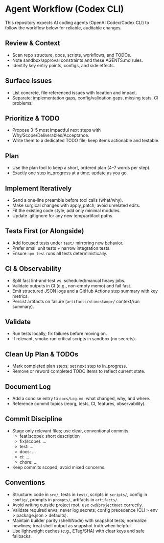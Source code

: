 # Agent Workflow (Codex CLI)

This repository expects AI coding agents (OpenAI Codex/Codex CLI) to follow the workflow below for reliable, auditable changes.

## Review & Context
- Scan repo structure, docs, scripts, workflows, and TODOs.
- Note sandbox/approval constraints and these AGENTS.md rules.
- Identify key entry points, configs, and side effects.

## Surface Issues
- List concrete, file‑referenced issues with location and impact.
- Separate: implementation gaps, config/validation gaps, missing tests, CI problems.

## Prioritize & TODO
- Propose 3–5 most impactful next steps with Why/Scope/Deliverables/Acceptance.
- Write them to a dedicated TODO file; keep items actionable and testable.

## Plan
- Use the plan tool to keep a short, ordered plan (4–7 words per step).
- Exactly one step in_progress at a time; update as you go.

## Implement Iteratively
- Send a one‑line preamble before tool calls (what/why).
- Make surgical changes with apply_patch; avoid unrelated edits.
- Fit the existing code style; add only minimal modules.
- Update .gitignore for any new temp/artifact paths.

## Tests First (or Alongside)
- Add focused tests under `test/` mirroring new behavior.
- Prefer small unit tests + narrow integration tests.
- Ensure `npm test` runs all tests deterministically.

## CI & Observability
- Split fast lint‑and‑test vs. scheduled/manual heavy jobs.
- Validate outputs in CI (e.g., non‑empty memo) and fail fast.
- Emit structured JSON logs and a GitHub Actions step summary with key metrics.
- Persist artifacts on failure (`artifacts/<timestamp>/` context/run summary).

## Validate
- Run tests locally; fix failures before moving on.
- If relevant, smoke‑run critical scripts in sandbox (no secrets).

## Clean Up Plan & TODOs
- Mark completed plan steps; set next step to in_progress.
- Remove or reword completed TODO items to reflect current state.

## Document Log
- Add a concise entry to `docs/Log.md`: what changed, why, and where.
- Reference commit topics (reorg, tests, CI, features, observability).

## Commit Discipline
- Stage only relevant files; use clear, conventional commits:
  - feat(scope): short description
  - fix(scope): …
  - test: …
  - docs: …
  - ci: …
  - chore: …
- Keep commits scoped; avoid mixed concerns.

## Conventions
- Structure: code in `src/`, tests in `test/`, scripts in `scripts/`, config in `config/`, prompts in `prompts/`, artifacts in `artifacts/`.
- Avoid writing outside project root; use `cwd`/`projectRoot` correctly.
- Validate required envs; never log secrets; config precedence (CLI > env > package.json > defaults).
- Maintain builder parity (shell/Node) with snapshot tests; normalize newlines; treat shell output as snapshot truth when helpful.
- Use lightweight caches (e.g., ETag/SHA) with clear keys and safe fallbacks.

